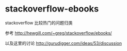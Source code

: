 # stackoverflow-ebooks
stackoverflow 比较热门的问题归类

参考 http://hewgill.com/~greg/stackoverflow/ebooks/

以及这里的讨论 http://gurudigger.com/ideas/53/discussion